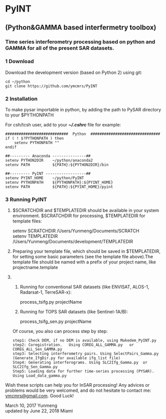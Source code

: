 # PyINT
## (Python&GAMMA based interfermetry toolbox)
### Time series interferometry processing based on python and GAMMA for all of the present SAR datasets.       

### 1 Download

Download the development version (based on Python 2) using git:   
   
    cd ~/python
    git clone https://github.com/ymcmrs/PyINT
    
    
### 2 Installation

 To make pysar importable in python, by adding the path to PySAR directory to your $PYTHONPATH

For csh/tcsh user, add to your **_~/.cshrc_** file for example:   

    ############################  Python  ###############################
    if ( ! $?PYTHONPATH ) then
        setenv PYTHONPATH ""
    endif
    
    ##--------- Anaconda ---------------## 
    setenv PYTHON2DIR    ~/python/anaconda2
    setenv PATH          ${PATH}:${PYTHON2DIR}/bin
    
    ##--------- PyINT ------------------## 
    setenv PYINT_HOME    ~/python/PyINT       
    setenv PYTHONPATH    ${PYTHONPATH}:${PYINT_HOME}
    setenv PATH          ${PATH}:${PYINT_HOME}/pyint
   
### 3 Running PyINT

1. $SCRATCHDIR and $TEMPLATEDIR should be available in your system environment. $SCRATCHDIR for processing, $TEMPLATEDIR for template files:        

      setenv SCRATCHDIR /Users/Yunmeng/Documents/SCRATCH         
      setenv TEMPLATEDIR /Users/Yunmeng/Documents/development/TEMPLATEDIR   

2. Preparing your template file, which should be saved in $TEMPLATEDIR,  for setting some basic parameters (see the template file above).The template file should be named with a prefix of your project name, like projectname.template


3. 1) Running for conventional SAR datasets (like ENVISAT, ALOS-1, Radarsat-1, TerreSAR-x):

       process_tsifg.py projectName
      
   2) Running for TOPS SAR datasets (like Sentinel-1A/B):
       
       process_tsifg_sen.py projectName

    Of course, you also can process step by step: 
    
       step1: Check DEM, if no DEM is available, using Makedem_PyINT.py
       step2: Coregistration.   Using COREG_ALL_GAMMA.py   or COREG_ALL_Sen_GAMMA.py
       step3: Selecting interferometry pairs. Using SelectPairs_Gamma.py    (Generate_IfgDir.py for available ifg_list file)
       Step4: Generating interferograms. Using SLC2Ifg_Gamma.py  or SLC2Ifg_Sen_Gamma.py
       Step5: Loading data for further time-series processing (PYSAR).  Using Load_data_gamma.py 
   
   
Wish these scripts can help you for InSAR processing! Any advices or problems would be very welcomed, and do not hesitate to contact me: ymcmrs@gmail.com.   Good Luck!     
 
   
   
 March 10, 2017   Yunmeng    
 updated by June 22, 2018    Miami  
